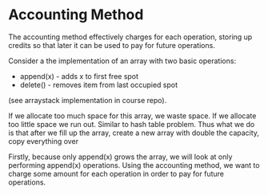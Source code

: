 # Accounting Method

The accounting method effectively charges for each operation, storing up credits so that later it can be used to pay for future operations.

Consider a the implementation of an array with two basic operations:

* append\(x\) - adds x to first free spot
* delete\(\) - removes item from last occupied spot

\(see arraystack implementation in course repo\).

If we allocate too much space for this array, we waste space.  If we allocate too little space we run out.  Similar to hash table problem. Thus what we do is that after we fill up the array, create a new array with double the capacity, copy everything over 

Firstly, because only append\(x\) grows the array, we will look at only performing append\(x\) operations.  Using the accounting method, we want to charge some amount for each operation in order to pay for future operations.



